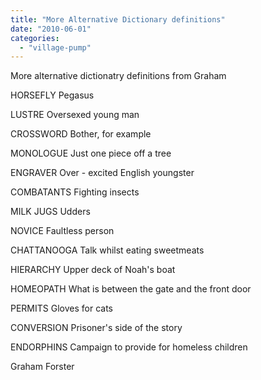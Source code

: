 ```yaml
---
title: "More Alternative Dictionary definitions"
date: "2010-06-01"
categories: 
  - "village-pump"
---
```


More alternative dictionatry definitions from Graham

HORSEFLY Pegasus

LUSTRE Oversexed young man

CROSSWORD Bother, for example

MONOLOGUE Just one piece off a tree

ENGRAVER Over - excited English youngster

COMBATANTS Fighting insects

MILK JUGS Udders

NOVICE Faultless person

CHATTANOOGA Talk whilst eating sweetmeats

HIERARCHY Upper deck of Noah's boat

HOMEOPATH What is between the gate and the front door

PERMITS Gloves for cats

CONVERSION Prisoner's side of the story

ENDORPHINS Campaign to provide for homeless children

Graham Forster
